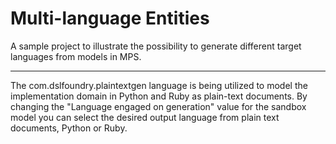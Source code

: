 Multi-language Entities
=======================

A sample project to illustrate the possibility to generate different target languages
from models in MPS.

-----------------------
The com.dslfoundry.plaintextgen language is being utilized to model the implementation
domain in Python and Ruby as plain-text documents.
By changing the "Language engaged on generation" value for the sandbox model you can select
the desired output language from plain text documents, Python or Ruby.
